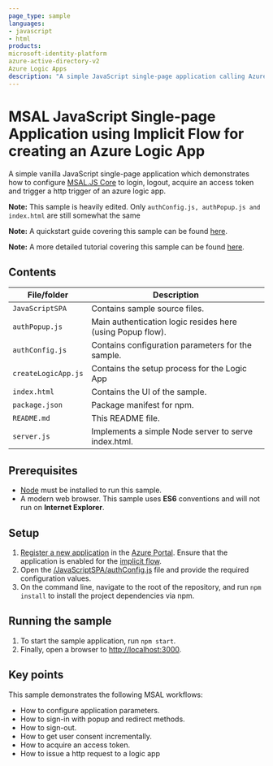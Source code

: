 ```yaml
---
page_type: sample
languages:
- javascript
- html
products:
microsoft-identity-platform
azure-active-directory-v2
Azure Logic Apps
description: "A simple JavaScript single-page application calling Azure Logic Apps using msal.js"
---
```


# MSAL JavaScript Single-page Application using Implicit Flow for creating an Azure Logic App

A simple vanilla JavaScript single-page application which demonstrates how to configure [MSAL.JS Core](https://www.npmjs.com/package/msal) to login, logout, acquire an access token and trigger a http trigger of an azure logic app.

**Note:** This sample is heavily edited. Only `authConfig.js, authPopup.js and index.html` are still somewhat the same

**Note:** A quickstart guide covering this sample can be found [here](https://docs.microsoft.com/azure/active-directory/develop/quickstart-v2-javascript).

**Note:** A more detailed tutorial covering this sample can be found [here](https://docs.microsoft.com/azure/active-directory/develop/tutorial-v2-javascript-spa).

## Contents

| File/folder          | Description                                                |
|----------------------|------------------------------------------------------------|
| `JavaScriptSPA`      | Contains sample source files.                              |
| `authPopup.js`       | Main authentication logic resides here (using Popup flow). |
| `authConfig.js`      | Contains configuration parameters for the sample.          |
| `createLogicApp.js`  | Contains the setup process for the Logic App               |
| `index.html`         | Contains the UI of the sample.                             |
| `package.json`       | Package manifest for npm.                                  |
| `README.md`          | This README file.                                          |
| `server.js`          | Implements a simple Node server to serve index.html.       |

## Prerequisites

- [Node](https://nodejs.org/en/) must be installed to run this sample.
- A modern web browser. This sample uses **ES6** conventions and will not run on **Internet Explorer**.

## Setup

1. [Register a new application](https://docs.microsoft.com/azure/active-directory/develop/scenario-spa-app-registration) in the [Azure Portal](https://portal.azure.com). Ensure that the application is enabled for the [implicit flow](https://docs.microsoft.com/en-us/azure/active-directory/develop/v2-oauth2-implicit-grant-flow).
2. Open the [/JavaScriptSPA/authConfig.js](./JavaScriptSPA/authConfig.js) file and provide the required configuration values.
3. On the command line, navigate to the root of the repository, and run `npm install` to install the project dependencies via npm.

## Running the sample

1. To start the sample application, run `npm start`.
2. Finally, open a browser to [http://localhost:3000](http://localhost:3000).

## Key points

This sample demonstrates the following MSAL workflows:

* How to configure application parameters.
* How to sign-in with popup and redirect methods.
* How to sign-out.
* How to get user consent incrementally.
* How to acquire an access token.
* How to issue a http request to a logic app
